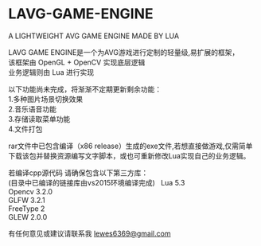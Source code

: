 # LAVG-GAME-ENGINE
A LIGHTWEIGHT AVG GAME ENGINE MADE BY LUA

LAVG GAME ENGINE是一个为AVG游戏进行定制的轻量级,易扩展的框架，  
该框架由 OpenGL + OpenCV 实现底层逻辑  
业务逻辑则由 Lua 进行实现  

以下功能尚未完成，将渐渐不定期更新剩余功能：  
1.多种图片场景切换效果  
2.音乐语音功能  
3.存储读取菜单功能  
4.文件打包  

rar文件中已包含编译（x86 release）生成的exe文件,若想直接做游戏,仅需简单下载该包并替换资源编写文字脚本，或也可重新修改Lua实现自己的业务逻辑。  

若编译cpp源代码 请确保包含以下第三方库：  
(目录中已编译的链接库由vs2015环境编译完成)  
Lua 5.3  
Opencv 3.2.0  
GLFW 3.2.1  
FreeType 2  
GLEW 2.0.0  
  

有任何意见或建议请联系我 lewes6369@gmail.com
